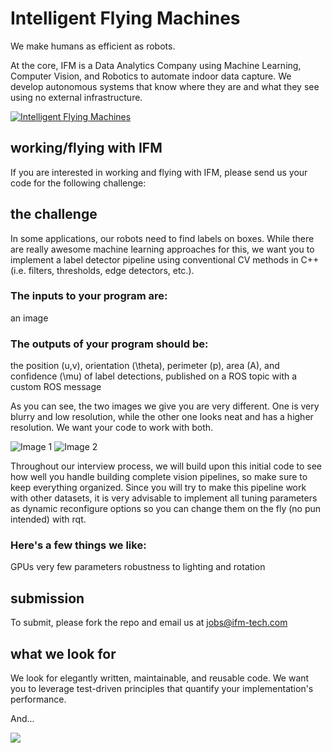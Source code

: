 # Intelligent Flying Machines 
We make humans as efficient as robots.

At the core, IFM is a Data Analytics Company using Machine Learning,
Computer Vision, and Robotics to automate indoor data capture. We develop
autonomous systems that know where they are and what they see using no
external infrastructure.

[![Intelligent Flying Machines](https://img.youtube.com/vi/AMDiR61f86Y/0.jpg)](https://www.youtube.com/watch?v=AMDiR61f86Y)

## working/flying with IFM
If you are interested in working and flying with IFM, please send us your code for the following challenge:

## the challenge
In some applications, our robots need to find labels on boxes. While there are really awesome machine learning approaches for this, we want you to implement a label detector pipeline using conventional CV methods in C++ (i.e. filters, thresholds, edge detectors, etc.). 

### The inputs to your program are: 
an image

### The outputs of your program should be: 
the position (u,v), orientation (\theta), perimeter (p), area (A), and confidence (\mu) of label detections, published on a ROS topic with a custom ROS message

As you can see, the two images we give you are very different. One is very blurry and low resolution, while the other one looks neat and has a higher resolution. We want your code to work with both. 

![Image 1](https://github.com/ifm-tech/cv_coding_challenge/raw/master/data/216.jpg)
![Image 2](https://github.com/ifm-tech/cv_coding_challenge/raw/master/data/506.jpg)

Throughout our interview process, we will build upon this initial code to see how well you handle building complete vision pipelines, so make sure to keep everything organized. Since you will try to make this pipeline work with other datasets, it is very advisable to implement all tuning parameters as dynamic reconfigure options so you can change them on the fly (no pun intended) with rqt. 

### Here's a few things we like: 
GPUs
very few parameters
robustness to lighting and rotation

## submission
To submit, please fork the repo and email us at jobs@ifm-tech.com

## what we look for
We look for elegantly written, maintainable, and reusable code. We want you to leverage test-driven principles that quantify your implementation's performance. 

And... 

<img src="https://img.devrant.io/devrant/rant/r_109448_5NyDp.jpg" >  
